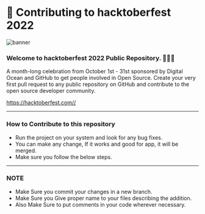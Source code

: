 # 🌱 Contributing to hacktoberfest 2022

![banner](https://user-images.githubusercontent.com/76551267/192131870-a8a3b7d7-cfbf-4e77-9cb5-b0a4e458b02f.png)

### Welcome to hacktoberfest 2022 Public Repository. 👨🏻‍💻

<p>A month-long celebration from October 1st - 31st sponsored by Digital Ocean and GitHub to get people involved in Open Source. Create your very first pull request to any public repository on GitHub and contribute to the open source developer community.

https://hacktoberfest.com//</p>

---

### How to Contribute to this repository

- Run the project on your system and look for any bug fixes.
- You can make any change, If it works and good for app, it will be merged.
- Make sure you follow the below steps.

---

### NOTE

- Make Sure you commit your changes in a new branch.
- Make Sure you Give proper name to your files describing the addition.
- Also Make Sure to put comments in your code wherever necessary.
